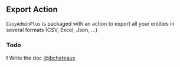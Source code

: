 ## Export Action

`EasyAdminPlus` is packaged with an action to export all your entities in several formats (CSV, Excel, Json, ...)

### Todo

:exclamation: Write the doc [@jbchateaux](https://github.com/jbchateaux)

